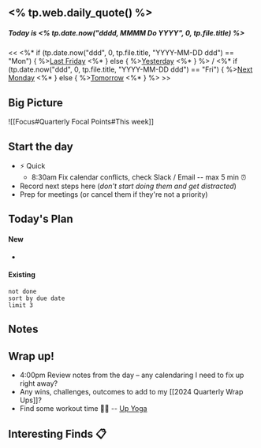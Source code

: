 <% tp.web.daily_quote() %>
----
##### Today is _<% tp.date.now("dddd, MMMM Do YYYY", 0, tp.file.title) %>_

<< <%* if (tp.date.now("ddd", 0, tp.file.title, "YYYY-MM-DD ddd") == "Mon") { %>[Last Friday](<% tp.date.now("YYYY-MM-DD ddd", -3, tp.file.title, "YYYY-MM-DD ddd") %>) <%* } else { %>[Yesterday](<% tp.date.now("YYYY-MM-DD ddd", -1, tp.file.title, "YYYY-MM-DD ddd") %>) <%* } %> / <%* if (tp.date.now("ddd", 0, tp.file.title, "YYYY-MM-DD ddd") == "Fri") { %>[Next Monday](<% tp.date.now("YYYY-MM-DD ddd", 3, tp.file.title, "YYYY-MM-DD ddd") %>) <%* } else { %>[Tomorrow](<% tp.date.now("YYYY-MM-DD ddd", 1, tp.file.title, "YYYY-MM-DD ddd") %>) <%* } %> >>
## Big Picture
![[Focus#Quarterly Focal Points#This week]]


## Start the day
- ⚡ Quick 
	- 8:30am Fix calendar conflicts, check Slack / Email -- max 5 min ⏰
- Record next steps here (*don't start doing them and get distracted*)
- Prep for meetings (or cancel them if they're not a priority)

## Today's Plan
#### New 
- 
#### Existing 
```tasks 
not done
sort by due date
limit 3
```

## Notes 


## Wrap up!
- 4:00pm Review notes from the day – any calendaring I need to fix up right away?
- Any wins, challenges, outcomes to add to my [[2024 Quarterly Wrap Ups]]?
- Find some workout time 🧘‍♂️ -- [Up Yoga](https://clients.mindbodyonline.com/classic/ws?studioid=903772)

## Interesting Finds 📋


